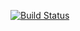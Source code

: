 [![Build Status](https://travis-ci.org/mhaas/coffee-arduino-2.svg?branch=master)](https://travis-ci.org/mhaas/coffee-arduino-2)